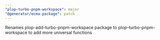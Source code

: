```yaml
---
"plop-turbo-pnpm-workspace": major
"@generator/ecma-package": patch
---
```


Renames plop-add-turbo-pnpm-workspace package to plop-turbo-pnpm-workspace to add more universal functions
